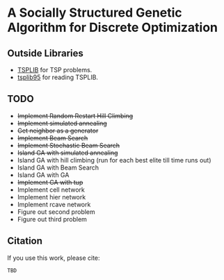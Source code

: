 # A Socially Structured Genetic Algorithm for Discrete Optimization

## Outside Libraries

- [TSPLIB](http://comopt.ifi.uni-heidelberg.de/software/TSPLIB95/tsp/) for TSP problems.
- [tsplib95](https://github.com/rhgrant10/tsplib95/tree/c9edc6bf905ff33e38c0f475e855b3d866d72dcd) for reading TSPLIB.

## TODO

- <s>Implement Random Restart Hill Climbing</s>
- <s>Implement simulated annealing</s>
- <s>Get neighbor as a generator</s>
- <s>Implement Beam Search</s>
- <s>Implement Stochastic Beam Search</s>
- <s>Island GA with simulated annealing</s>
- Island GA with hill climbing (run for each best elite till time runs out)
- Island GA with Beam Search
- Island GA with GA
- <s>Implement GA with tup</s>
- Implement cell network
- Implement hier network
- Implement rcave network
- Figure out second problem
- Figure out third problem

## Citation

If you use this work, please cite:

```
TBD
```